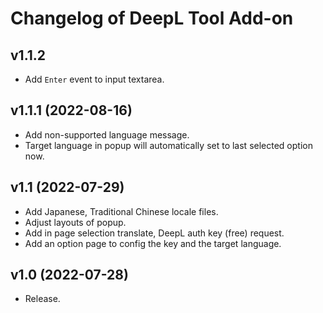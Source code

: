 # Changelog of DeepL Tool Add-on

## v1.1.2
- Add `Enter` event to input textarea.

## v1.1.1 (2022-08-16)
- Add non-supported language message.
- Target language in popup will automatically set to last selected option now.

## v1.1 (2022-07-29)
- Add Japanese, Traditional Chinese locale files.
- Adjust layouts of popup.
- Add in page selection translate, DeepL auth key (free) request.
- Add an option page to config the key and the target language.

## v1.0 (2022-07-28)
- Release.